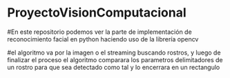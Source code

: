 # ProyectoVisionComputacional
#En este repositorio podemos ver la parte de implementación de reconocimiento facial en python haciendo uso de la librería opencv

#el algoritmo va por la imagen o el streaming buscando rostros, y luego de finalizar el proceso el algoritmo comparara 
los parametros delimitadores de un rostro para que sea detectado como tal y lo encerrara en un rectangulo
